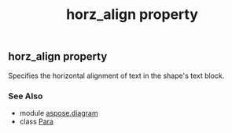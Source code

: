 ﻿---
title: horz_align property
second_title: Aspose.Diagram for Python via .NET API References
description: 
type: docs
weight: 90
url: /python-net/aspose.diagram/para/horz_align/
is_root: false
---

## horz_align property


Specifies the horizontal alignment of text in the shape's text block.

### See Also
* module [aspose.diagram](../../)
* class [Para](/diagram/python-net/aspose.diagram/para)
